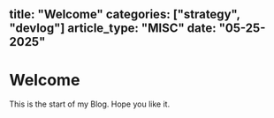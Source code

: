 
title: "Welcome"
categories: ["strategy", "devlog"]
article_type: "MISC"
date: "05-25-2025"
---

# Welcome

This is the start of my Blog. Hope you like it.

